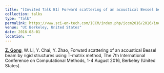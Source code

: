 ```yaml
---
title: "[Invited Talk B1] Forward scattering of an acoustical Bessel beam by rigid structures using T-matrix method"
collection: talks
type: "Talk"
permalink: https://www.sci-en-tech.com/ICCM/index.php/iccm2016/2016/index
venue: "UC Berkeley, United States"
date: 2016-08-01
location: ""
---
```


<u><b>Z. Gong</b></u>, W. Li, Y. Chai, Y. Zhao, Forward scattering of an acoustical Bessel beam by rigid structures using T-matrix method, The 7th International Conference on Computational Methods, 1-4 August 2016, Berkeley (United States).
